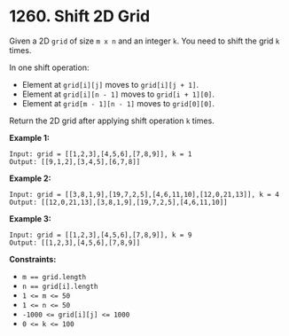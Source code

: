 # 1260. Shift 2D Grid

Given a 2D `grid` of size `m x n` and an integer `k`. You need to shift
the grid `k` times.

In one shift operation:

* Element at `grid[i][j]` moves to `grid[i][j + 1]`.
* Element at `grid[i][n - 1]` moves to `grid[i + 1][0]`.
* Element at `grid[m - 1][n - 1]` moves to `grid[0][0]`.

Return the 2D grid after applying shift operation `k` times.

__Example 1:__

```
Input: grid = [[1,2,3],[4,5,6],[7,8,9]], k = 1
Output: [[9,1,2],[3,4,5],[6,7,8]]
```

__Example 2:__

```
Input: grid = [[3,8,1,9],[19,7,2,5],[4,6,11,10],[12,0,21,13]], k = 4
Output: [[12,0,21,13],[3,8,1,9],[19,7,2,5],[4,6,11,10]]
```

__Example 3:__

```
Input: grid = [[1,2,3],[4,5,6],[7,8,9]], k = 9
Output: [[1,2,3],[4,5,6],[7,8,9]]
```

__Constraints:__

* `m == grid.length`
* `n == grid[i].length`
* `1 <= m <= 50`
* `1 <= n <= 50`
* `-1000 <= grid[i][j] <= 1000`
* `0 <= k <= 100`
